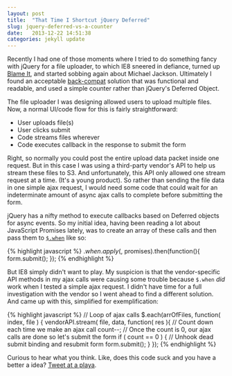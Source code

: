 ```yaml
---
layout: post
title:  "That Time I Shortcut jQuery Deferred"
slug: jquery-deferred-vs-a-counter
date:   2013-12-22 14:51:38
categories: jekyll update
---
```


Recently I had one of those moments where I tried to do something fancy with jQuery for a file uploader, to which IE8 sneered in defiance, turned up [Blame It](http://www.youtube.com/watch?v=rfjtpp90lu8), and started sobbing again about Michael Jackson.  Ultimately I found an acceptable <a class="term-name" href="/glossary#back-compat">back-compat</a> solution that was functional and readable, and used a simple counter rather than jQuery's Deferred Object.

The file uploader I was designing allowed users to upload multiple files. Now, a normal UI/code flow for this is fairly straightforward:

- User uploads file(s)
- User clicks submit
- Code streams files wherever
- Code executes callback in the response to submit the form

Right, so normally you could post the entire upload data packet inside one request.  But in this case I was using a third-party vendor's API to help us stream these files to S3.  And unfortunately, this API only allowed one stream request at a time.  (It's a young product).  So rather than sending the file data in one simple ajax request, I would need some code that could wait for an indeterminate amount of async ajax calls to complete before submitting the form.

jQuery has a nifty method to execute callbacks based on Deferred objects for async events.  So my initial idea, having been reading a lot about JavaScript Promises lately, was to create an array of these calls and then pass them to [`$.when`](http://api.jquery.com/jquery.when/) like so:

{% highlight javascript %}
$.when.apply($, promises).then(function(){
	form.submit();
});
{% endhighlight %}

But IE8 simply didn't want to play.  My suspicion is that the vendor-specific API methods in my ajax calls were causing some trouble because `$.when` *did* work when I tested a simple ajax request.  I didn't have time for a full investigation with the vendor so I went ahead to find a different solution.  And came up with this, simplified for exemplification:

{% highlight javascript %}
// Loop of ajax calls
$.each(arrOfFiles, function( index, file ) {
	vendorAPI.stream( file, data, function( res ){
	// Count down each time we make an ajax call
	count--;
	// Once the count is 0, our ajax calls are done so let's submit the form
	if ( count == 0 ) {
		// Unhook dead submit binding and resubmit form
		form.submit();
	}
});
{% endhighlight %}

Curious to hear what you think.  Like, does this code suck and you have a better a idea?  [Tweet at a playa](http://twitter.com/internetross).